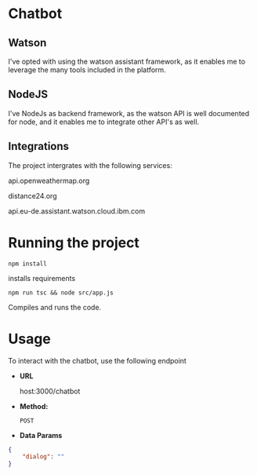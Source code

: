 # Chatbot

## Watson
I've opted with using the watson assistant framework, as it enables me to leverage the many tools included in the platform.

## NodeJS
I've NodeJs as backend framework, as the watson API is well documented for node, and it enables me to integrate other API's as well.

## Integrations

The project intergrates with the following services:

api.openweathermap.org

distance24.org

api.eu-de.assistant.watson.cloud.ibm.com


# Running the project
```npm install```

installs requirements

```npm run tsc && node src/app.js```

Compiles and runs the code.

# Usage

To interact with the chatbot, use the following endpoint 

* **URL**

  host:3000/chatbot

* **Method:**
  
     `POST`

* **Data Params**
```json
{
    "dialog": ""
}
```